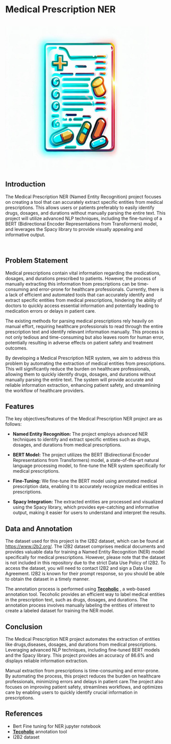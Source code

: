 # Medical Prescription NER

<br />

<img src='logo.jpg' width='450' height='450'>

<br/>

## Introduction

The Medical Prescription NER (Named Entity Recognition) project focuses on creating a tool that can accurately extract specific entities from medical prescriptions. This allows users or patients preferably to easily identify drugs, dosages, and durations without manually parsing the entire text. This project will utilize advanced NLP techniques, including the fine-tuning of a BERT (Bidirectional Encoder Representations from Transformers) model,  and leverages the Spacy library to provide visually appealing and informative output.

<br/>

## Problem Statement
Medical prescriptions contain vital information regarding the medications, dosages, and durations prescribed to patients. However, the process of manually extracting this information from prescriptions can be time-consuming and error-prone for healthcare professionals. Currently, there is a lack of efficient and automated tools that can accurately identify and extract specific entities from medical prescriptions, hindering the ability of doctors to quickly access essential information and potentially leading to medication errors or delays in patient care.

The existing methods for parsing medical prescriptions rely heavily on manual effort, requiring healthcare professionals to read through the entire prescription text and identify relevant information manually. This process is not only tedious and time-consuming but also leaves room for human error, potentially resulting in adverse effects on patient safety and treatment outcomes.

By developing a Medical Prescription NER system, we aim to address this problem by automating the extraction of medical entities from prescriptions. This will significantly reduce the burden on healthcare professionals, allowing them to quickly identify drugs, dosages, and durations without manually parsing the entire text. The system will provide accurate and reliable information extraction, enhancing patient safety, and streamlining the workflow of healthcare providers.

## Features
The key objectives/features of the Medical Prescription NER project are as follows:

- **Named Entity Recognition:** The project employs advanced NER techniques to identify and extract specific entities such as drugs, dosages, and durations from medical prescriptions.

- **BERT Model:** The project utilizes the BERT (Bidirectional Encoder Representations from Transformers) model, a state-of-the-art natural language processing model, to fine-tune the NER system specifically for medical prescriptions.
- **Fine-Tuning:** We fine-tune the BERT model using annotated medical prescription data, enabling it to accurately recognize medical entities in prescriptions.
- **Spacy Integration:** The extracted entities are processed and visualized using the Spacy library, which provides eye-catching and informative output, making it easier for users to understand and interpret the results.

## Data and Annotation
The dataset used for this project is the I2B2 dataset, which can be found at https://www.i2b2.org/. The I2B2 dataset comprises medical documents and provides valuable data for training a Named Entity Recognition (NER) model specifically for medical prescriptions. However, please note that the dataset is not included in this repository due to the strict Data Use Policy of I2B2. To access the dataset, you will need to contact I2B2 and sign a Data Use Agreement. I2B2 is known for their prompt response, so you should be able to obtain the dataset in a timely manner.

The annotation process is performed using [**Tecoholic**](https://tecoholic.github.io/ner-annotator/) , a web-based annotation tool. Tecoholic provides an efficient way to label medical entities in the prescription text, such as drugs, dosages, and durations. The annotation process involves manually labeling the entities of interest to create a labeled dataset for training the NER model.

## Conclusion
The Medical Prescription NER project automates the extraction of entities like drugs,diseases, dosages, and durations from medical prescriptions. Leveraging advanced NLP techniques, including fine-tuned BERT models and the Spacy library. This project provides an accuracy of 86.6% and displays reliable information extraction.

Manual extraction from prescriptions is time-consuming and error-prone. By automating the process, this project reduces the burden on healthcare professionals, minimizing errors and delays in patient care.The project also focuses on improving patient safety, streamlines workflows, and optimizes care by enabling users to quickly identify crucial information in prescriptions.

## References
- Bert Fine tuning for NER jupyter notebook
- [**Tecoholic**](https://tecoholic.github.io/ner-annotator/) annotation tool
- I2B2 dataset
